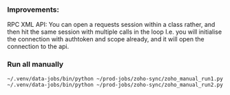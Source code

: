 ### Improvements:

RPC XML API:
You can open a requests session within a class rather, and then hit the same session with multiple calls in the loop
I.e. you will initialise the connection with authtoken and scope already, and it will open the connection to the api.


### Run all manually
`~/.venv/data-jobs/bin/python ~/prod-jobs/zoho-sync/zoho_manual_run1.py`
`~/.venv/data-jobs/bin/python ~/prod-jobs/zoho-sync/zoho_manual_run2.py`